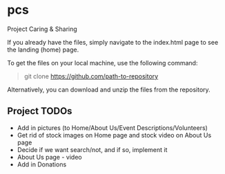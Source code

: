 pcs
===

Project Caring &amp; Sharing

If you already have the files, simply navigate to the index.html page to see the landing (home) page.

To get the files on your local machine, use the following command:

> git clone https://github.com/path-to-repository

Alternatively, you can download and unzip the files from the repository.


## Project TODOs
* Add in pictures (to Home/About Us/Event Descriptions/Volunteers)
* Get rid of stock images on Home page and stock video on About Us page
* Decide if we want search/not, and if so, implement it
* About Us page - video
* Add in Donations
